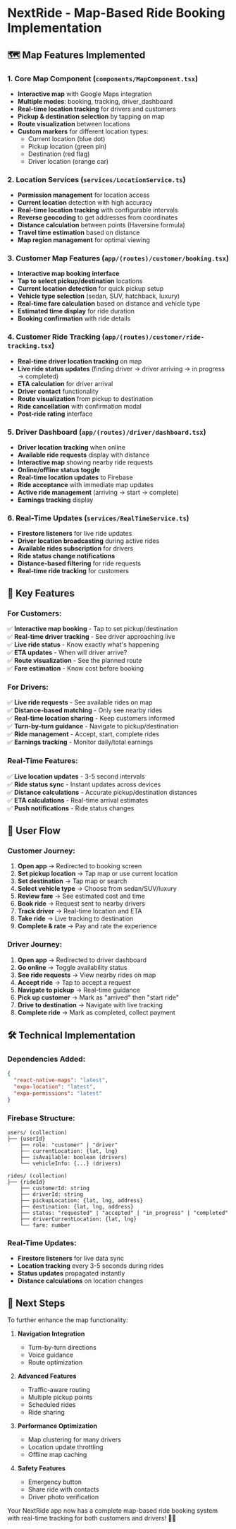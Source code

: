 # NextRide - Map-Based Ride Booking Implementation

## 🗺️ **Map Features Implemented**

### **1. Core Map Component** (`components/MapComponent.tsx`)

- **Interactive map** with Google Maps integration
- **Multiple modes**: booking, tracking, driver_dashboard
- **Real-time location tracking** for drivers and customers
- **Pickup & destination selection** by tapping on map
- **Route visualization** between locations
- **Custom markers** for different location types:
  - Current location (blue dot)
  - Pickup location (green pin)
  - Destination (red flag)
  - Driver location (orange car)

### **2. Location Services** (`services/LocationService.ts`)

- **Permission management** for location access
- **Current location** detection with high accuracy
- **Real-time location tracking** with configurable intervals
- **Reverse geocoding** to get addresses from coordinates
- **Distance calculation** between points (Haversine formula)
- **Travel time estimation** based on distance
- **Map region management** for optimal viewing

### **3. Customer Map Features** (`app/(routes)/customer/booking.tsx`)

- **Interactive map booking interface**
- **Tap to select pickup/destination** locations
- **Current location detection** for quick pickup setup
- **Vehicle type selection** (sedan, SUV, hatchback, luxury)
- **Real-time fare calculation** based on distance and vehicle type
- **Estimated time display** for ride duration
- **Booking confirmation** with ride details

### **4. Customer Ride Tracking** (`app/(routes)/customer/ride-tracking.tsx`)

- **Real-time driver location tracking** on map
- **Live ride status updates** (finding driver → driver arriving → in progress → completed)
- **ETA calculation** for driver arrival
- **Driver contact** functionality
- **Route visualization** from pickup to destination
- **Ride cancellation** with confirmation modal
- **Post-ride rating** interface

### **5. Driver Dashboard** (`app/(routes)/driver/dashboard.tsx`)

- **Driver location tracking** when online
- **Available ride requests** display with distance
- **Interactive map** showing nearby ride requests
- **Online/offline status toggle**
- **Real-time location updates** to Firebase
- **Ride acceptance** with immediate map updates
- **Active ride management** (arriving → start → complete)
- **Earnings tracking** display

### **6. Real-Time Updates** (`services/RealTimeService.ts`)

- **Firestore listeners** for live ride updates
- **Driver location broadcasting** during active rides
- **Available rides subscription** for drivers
- **Ride status change notifications**
- **Distance-based filtering** for ride requests
- **Real-time ride tracking** for customers

## 🚀 **Key Features**

### **For Customers:**

✅ **Interactive map booking** - Tap to set pickup/destination  
✅ **Real-time driver tracking** - See driver approaching live  
✅ **Live ride status** - Know exactly what's happening  
✅ **ETA updates** - When will driver arrive?  
✅ **Route visualization** - See the planned route  
✅ **Fare estimation** - Know cost before booking

### **For Drivers:**

✅ **Live ride requests** - See available rides on map  
✅ **Distance-based matching** - Only see nearby rides  
✅ **Real-time location sharing** - Keep customers informed  
✅ **Turn-by-turn guidance** - Navigate to pickup/destination  
✅ **Ride management** - Accept, start, complete rides  
✅ **Earnings tracking** - Monitor daily/total earnings

### **Real-Time Features:**

✅ **Live location updates** - 3-5 second intervals  
✅ **Ride status sync** - Instant updates across devices  
✅ **Distance calculations** - Accurate pickup/destination distances  
✅ **ETA calculations** - Real-time arrival estimates  
✅ **Push notifications** - Ride status changes

## 📱 **User Flow**

### **Customer Journey:**

1. **Open app** → Redirected to booking screen
2. **Set pickup location** → Tap map or use current location
3. **Set destination** → Tap map or search
4. **Select vehicle type** → Choose from sedan/SUV/luxury
5. **Review fare** → See estimated cost and time
6. **Book ride** → Request sent to nearby drivers
7. **Track driver** → Real-time location and ETA
8. **Take ride** → Live tracking to destination
9. **Complete & rate** → Pay and rate the experience

### **Driver Journey:**

1. **Open app** → Redirected to driver dashboard
2. **Go online** → Toggle availability status
3. **See ride requests** → View nearby rides on map
4. **Accept ride** → Tap to accept a request
5. **Navigate to pickup** → Real-time guidance
6. **Pick up customer** → Mark as "arrived" then "start ride"
7. **Drive to destination** → Navigate with live tracking
8. **Complete ride** → Mark as completed, collect payment

## 🛠️ **Technical Implementation**

### **Dependencies Added:**

```json
{
  "react-native-maps": "latest",
  "expo-location": "latest",
  "expo-permissions": "latest"
}
```

### **Firebase Structure:**

```
users/ (collection)
├── {userId}
    ├── role: "customer" | "driver"
    ├── currentLocation: {lat, lng}
    ├── isAvailable: boolean (drivers)
    └── vehicleInfo: {...} (drivers)

rides/ (collection)
├── {rideId}
    ├── customerId: string
    ├── driverId: string
    ├── pickupLocation: {lat, lng, address}
    ├── destination: {lat, lng, address}
    ├── status: "requested" | "accepted" | "in_progress" | "completed"
    ├── driverCurrentLocation: {lat, lng}
    └── fare: number
```

### **Real-Time Updates:**

- **Firestore listeners** for live data sync
- **Location tracking** every 3-5 seconds during rides
- **Status updates** propagated instantly
- **Distance calculations** on location changes

## 🎯 **Next Steps**

To further enhance the map functionality:

1. **Navigation Integration**

   - Turn-by-turn directions
   - Voice guidance
   - Route optimization

2. **Advanced Features**

   - Traffic-aware routing
   - Multiple pickup points
   - Scheduled rides
   - Ride sharing

3. **Performance Optimization**

   - Map clustering for many drivers
   - Location update throttling
   - Offline map caching

4. **Safety Features**
   - Emergency button
   - Share ride with contacts
   - Driver photo verification

Your NextRide app now has a complete map-based ride booking system with real-time tracking for both customers and drivers! 🚗📍

